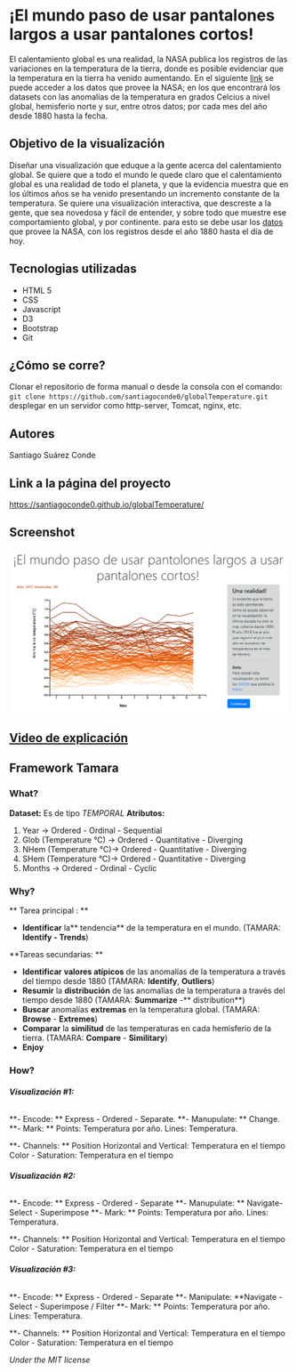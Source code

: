 # ¡El mundo paso de usar pantalones largos a usar pantalones cortos!

El calentamiento global es una realidad, la NASA publica los registros de las variaciones en la temperatura de la tierra, donde es posible evidenciar que la temperatura en la tierra ha venido aumentando. En el siguiente [link](https://data.giss.nasa.gov/gistemp/) se puede acceder a los datos que provee la NASA; en los que encontrará los datasets con las anomalías de la temperatura en grados Celcius a nivel global, hemisferio norte y sur, entre otros datos; por cada mes del año desde 1880 hasta la fecha.  

## Objetivo de la visualización

Diseñar una visualización que eduque a la gente acerca del calentamiento global. Se quiere  que a todo el mundo le quede claro que el calentamiento global es una realidad de todo el planeta, y que la evidencia muestra que en los últimos años se ha venido presentando un incremento constante de la temperatura. Se quiere una visualización interactiva, que descreste a la gente, que sea novedosa y fácil de entender, y sobre todo que muestre ese comportamiento global, y por continente. para esto se debe usar los [datos](https://data.giss.nasa.gov/gistemp/) que provee la NASA, con los registros desde el año 1880 hasta el día de hoy. 

## Tecnologias utilizadas 

* HTML 5
* CSS
* Javascript
* D3
* Bootstrap
* Git 

## ¿Cómo se corre?

Clonar el repositorio de forma manual o desde la consola con el comando:
`git clone https://github.com/santiagoconde0/globalTemperature.git` 
desplegar en un servidor como http-server, Tomcat, nginx, etc.

## Autores 

Santiago Suárez Conde

## Link a la página del proyecto

https://santiagoconde0.github.io/globalTemperature/

## Screenshot

![Alt text](https://github.com/santiagoconde0/globalTemperature/blob/master/img/presentation.png "Title")


## [Video de explicación](https://youtu.be/vtO-va-o7tU)


## Framework Tamara

### What?
 **Dataset:** Es de tipo *TEMPORAL* 
 **Atributos:** 
 1. Year -> Ordered - Ordinal - Sequential
 2. Glob (Temperature °C) ->  Ordered - Quantitative - Diverging
 3. NHem  (Temperature °C)->  Ordered - Quantitative - Diverging
 4. SHem (Temperature °C)-> Ordered - Quantitative - Diverging
 5. Months -> Ordered - Ordinal - Cyclic 
### Why?

** Tarea principal : **  
- **Identificar** la** tendencia** de la temperatura en  el mundo. (TAMARA: **Identify - Trends**)

**Tareas secundarias: **
- **Identificar** **valores atípicos** de las anomalías de la temperatura a través del tiempo desde 1880 (TAMARA: **Identify**, **Outliers**)
- **Resumir** la **distribución** de las anomalías de la temperatura a través del tiempo desde 1880 (TAMARA: **Summarize** -** distribution**)
- **Buscar** anomalías **extremas** en la temperatura global. (TAMARA: **Browse** - **Extremes**)
- **Comparar** la **similitud** de las temperaturas en cada hemisferio de la tierra. (TAMARA: **Compare** - **Similitary**)
- **Enjoy** 



### How?

######  **Visualización #1:** 
  **- Encode: **  Express - Ordered - Separate. 
  **- Manupulate: ** Change.
  **- Mark: ** 
 Points: Temperatura por año.
 Lines: Temperatura.

  **- Channels: ** 
 Position Horizontal and Vertical:  Temperatura en el tiempo
Color - Saturation: Temperatura en el tiempo

######  **Visualización #2:** 
  **- Encode: **  Express - Ordered - Separate 
  **- Manupulate: **  Navigate- Select - Superimpose
  **- Mark: ** 
 Points: Temperatura por año.
 Lines: Temperatura.

  **- Channels: ** 
 Position Horizontal and Vertical:  Temperatura en el tiempo
Color - Saturation: Temperatura en el tiempo

######  **Visualización #3:** 
  **- Encode: **  Express - Ordered - Separate 
  **- Manipulate: **Navigate -  Select - Superimpose / Filter
  **- Mark: ** 
 Points: Temperatura por año.
 Lines: Temperatura.

  **- Channels: ** 
 Position Horizontal and Vertical:  Temperatura en el tiempo
Color - Saturation: Temperatura en el tiempo


*Under the MIT license*

